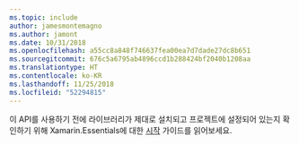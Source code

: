 ```yaml
---
ms.topic: include
author: jamesmontemagno
ms.author: jamont
ms.date: 10/31/2018
ms.openlocfilehash: a55cc8a848f746637fea00ea7d7dade27dc8b651
ms.sourcegitcommit: 676c5a6795ab4896ccd1b288424bf2040b1208aa
ms.translationtype: HT
ms.contentlocale: ko-KR
ms.lasthandoff: 11/25/2018
ms.locfileid: "52294815"
---
```

이 API를 사용하기 전에 라이브러리가 제대로 설치되고 프로젝트에 설정되어 있는지 확인하기 위해 Xamarin.Essentials에 대한 [시작](~/essentials/get-started.md) 가이드를 읽어보세요.
